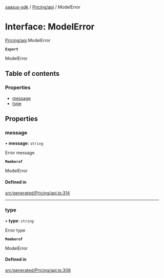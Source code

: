 [saasus-sdk](../README.md) / [Pricing/api](../modules/Pricing_api.md) / ModelError

# Interface: ModelError

[Pricing/api](../modules/Pricing_api.md).ModelError

**`Export`**

ModelError

## Table of contents

### Properties

- [message](Pricing_api.ModelError.md#message)
- [type](Pricing_api.ModelError.md#type)

## Properties

### message

• **message**: `string`

Error message

**`Memberof`**

ModelError

#### Defined in

[src/generated/Pricing/api.ts:314](https://github.com/saasus-platform/saasus-sdk-javascript/blob/6b95732/src/generated/Pricing/api.ts#L314)

___

### type

• **type**: `string`

Error type

**`Memberof`**

ModelError

#### Defined in

[src/generated/Pricing/api.ts:308](https://github.com/saasus-platform/saasus-sdk-javascript/blob/6b95732/src/generated/Pricing/api.ts#L308)
